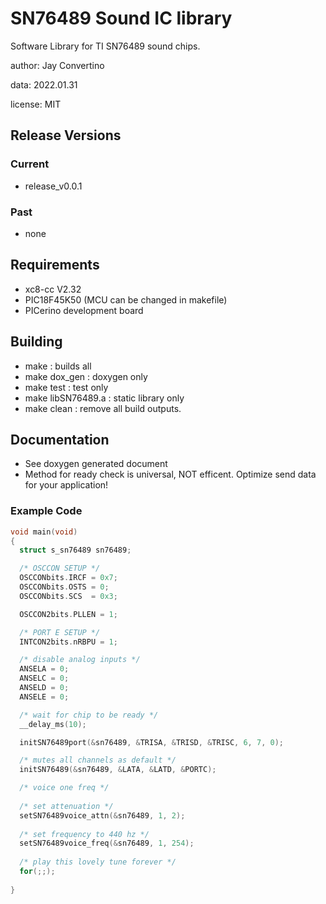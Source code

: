 # SN76489 Sound IC library

Software Library for TI SN76489 sound chips.  

author: Jay Convertino  

data: 2022.01.31  

license: MIT

## Release Versions
### Current
  - release_v0.0.1

### Past
  - none
  
## Requirements
  - xc8-cc V2.32
  - PIC18F45K50 (MCU can be changed in makefile)
  - PICerino development board

## Building
  - make : builds all
  - make dox_gen : doxygen only
  - make test : test only
  - make libSN76489.a : static library only
  - make clean : remove all build outputs.
  
## Documentation
  - See doxygen generated document
  - Method for ready check is universal, NOT efficent. Optimize send data for your application! 
  
### Example Code
```c
void main(void) 
{
  struct s_sn76489 sn76489;

  /* OSCCON SETUP */
  OSCCONbits.IRCF = 0x7;
  OSCCONbits.OSTS = 0;
  OSCCONbits.SCS  = 0x3;

  OSCCON2bits.PLLEN = 1;

  /* PORT E SETUP */
  INTCON2bits.nRBPU = 1;

  /* disable analog inputs */
  ANSELA = 0;
  ANSELC = 0;
  ANSELD = 0;
  ANSELE = 0;

  /* wait for chip to be ready */
  __delay_ms(10);

  initSN76489port(&sn76489, &TRISA, &TRISD, &TRISC, 6, 7, 0);

  /* mutes all channels as default */
  initSN76489(&sn76489, &LATA, &LATD, &PORTC);

  /* voice one freq */
  
  /* set attenuation */
  setSN76489voice_attn(&sn76489, 1, 2);
  
  /* set frequency to 440 hz */
  setSN76489voice_freq(&sn76489, 1, 254);
  
  /* play this lovely tune forever */
  for(;;);
  
}
```

